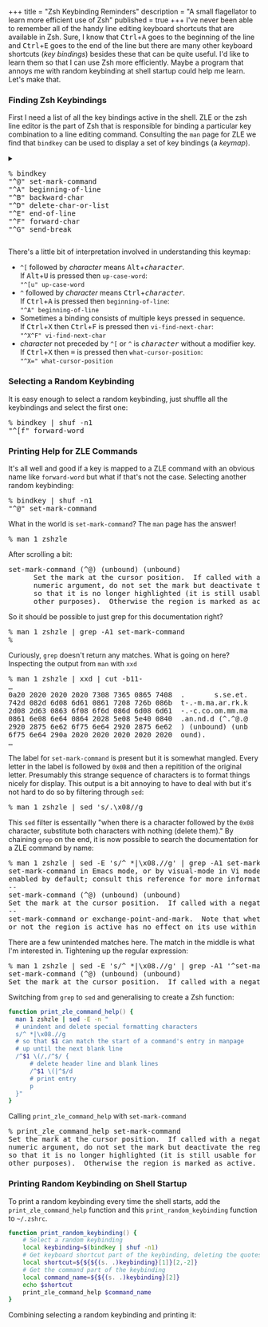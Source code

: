 +++
title = "Zsh Keybinding Reminders"
description = "A small flagellator to learn more efficient use of Zsh"
published = true
+++
I've never been able to remember all of the handy line editing keyboard
shortcuts that are available in Zsh.  Sure, I know that
<kbd>Ctrl</kbd>+<kbd>A</kbd> goes to the beginning of the line and
<kbd>Ctrl</kbd>+<kbd>E</kbd> goes to the end of the line but there are many
other keyboard shortcuts (*key bindings*) besides these that can be quite
useful.  I'd like to learn them so that I can use Zsh more efficiently.  Maybe
a program that annoys me with random keybinding at shell startup could help me
learn.  Let's make that.

### Finding Zsh Keybindings

First I need a list of all the key bindings active in the shell. ZLE or the zsh
line editor is the part of Zsh that is responsible for binding a particular key
combination to a line editing command.  Consulting the `man` page for ZLE we
find that `bindkey` can be used to display a set of key bindings (a *keymap*).

<details>
<summary><pre><samp>% <kbd>bindkey</kbd>
"^@" set-mark-command
"^A" beginning-of-line
"^B" backward-char
"^D" delete-char-or-list
"^E" end-of-line
"^F" forward-char
"^G" send-break</samp></pre></summary>
<pre><samp>"^H" backward-delete-char
"^I" expand-or-complete
"^J" accept-line
"^K" kill-line
"^L" clear-screen
"^M" accept-line
"^N" down-line-or-history
"^O" accept-line-and-down-history
"^P" up-line-or-history
"^Q" push-line
"^R" history-incremental-search-backward
"^S" history-incremental-search-forward
"^T" transpose-chars
"^U" kill-whole-line
"^V" quoted-insert
"^W" backward-kill-word
"^X^B" vi-match-bracket
"^X^F" vi-find-next-char
"^X^J" vi-join
"^X^K" kill-buffer
"^X^N" infer-next-history
"^X^O" overwrite-mode
"^X^R" _read_comp
"^X^U" undo
"^X^V" vi-cmd-mode
"^X^X" exchange-point-and-mark
"^X*" expand-word
"^X=" what-cursor-position
"^X?" _complete_debug
"^XC" _correct_filename
"^XG" list-expand
"^Xa" _expand_alias
"^Xc" _correct_word
"^Xd" _list_expansions
"^Xe" _expand_word
"^Xg" list-expand
"^Xh" _complete_help
"^Xm" _most_recent_file
"^Xn" _next_tags
"^Xr" history-incremental-search-backward
"^Xs" history-incremental-search-forward
"^Xt" _complete_tag
"^Xu" undo
"^X~" _bash_list-choices
"^Y" yank
"^[^D" list-choices
"^[^G" send-break
"^[^H" backward-kill-word
"^[^I" self-insert-unmeta
"^[^J" self-insert-unmeta
"^[^L" clear-screen
"^[^M" self-insert-unmeta
"^[^_" copy-prev-word
"^[ " expand-history
"^[!" expand-history
"^[\"" quote-region
"^[\$" spell-word
"^['" quote-line
"^[," _history-complete-newer
"^[-" neg-argument
"^[." insert-last-word
"^[/" _history-complete-older
"^[0" digit-argument
"^[1" digit-argument
"^[2" digit-argument
"^[3" digit-argument
"^[4" digit-argument
"^[5" digit-argument
"^[6" digit-argument
"^[7" digit-argument
"^[8" digit-argument
"^[9" digit-argument
"^[&lt;" beginning-of-buffer-or-history
"^[&gt;" end-of-buffer-or-history
"^[?" which-command
"^[A" accept-and-hold
"^[B" backward-word
"^[C" capitalize-word
"^[D" kill-word
"^[F" forward-word
"^[G" get-line
"^[H" run-help
"^[L" down-case-word
"^[N" history-search-forward
"^[OA" up-line-or-search
"^[OB" down-line-or-search
"^[OC" forward-char
"^[OD" backward-char
"^[OF" end-of-line
"^[OH" beginning-of-line
"^[P" history-search-backward
"^[Q" push-line
"^[S" spell-word
"^[T" transpose-words
"^[U" up-case-word
"^[W" copy-region-as-kill
"^[[1;3C" forward-word
"^[[1;3D" backward-word
"^[[200~" bracketed-paste
"^[[3~" delete-char
"^[[A" up-line-or-history
"^[[B" down-line-or-history
"^[[C" forward-char
"^[[D" backward-char
"^[_" insert-last-word
"^[a" accept-and-hold
"^[b" backward-word
"^[c" capitalize-word
"^[d" kill-word
"^[f" forward-word
"^[g" get-line
"^[h" run-help
"^[l" down-case-word
"^[n" history-search-forward
"^[p" history-search-backward
"^[q" push-line
"^[s" spell-word
"^[t" transpose-words
"^[u" up-case-word
"^[w" copy-region-as-kill
"^[x" execute-named-cmd
"^[y" yank-pop
"^[z" execute-last-named-cmd
"^[|" vi-goto-column
"^[~" _bash_complete-word
"^[^?" backward-kill-word
"^_" undo
" "-"~" self-insert
"^?" backward-delete-char
"\M-^@"-"\M-^?" self-insert</samp></pre>
</details>

There's a little bit of interpretation involved in understanding this keymap:

- `^[` followed by <var>character</var> means <kbd>Alt</kbd>+<kbd><var>character</var></kbd>.<br>
  If <kbd>Alt</kbd>+<kbd>U</kbd> is pressed then `up-case-word`:<br>
  `"^[u" up-case-word`
- `^` followed by <var>character</var> means <kbd>Ctrl</kbd>+<kbd><var>character</var></kbd>.<br>
  If <kbd>Ctrl</kbd>+<kbd>A</kbd> is pressed then `beginning-of-line`:<br>
  `"^A" beginning-of-line`
- Sometimes a binding consists of multiple keys pressed in sequence.<br>
  If <kbd>Ctrl</kbd>+<kbd>X</kbd> then <kbd>Ctrl</kbd>+<kbd>F</kbd> is pressed then `vi-find-next-char`:<br>
  `"^X^F" vi-find-next-char`
- <var>character</var> not preceded by `^[` or `^` is <kbd><var>character</var></kbd> without a modifier key.<br>
  If <kbd>Ctrl</kbd>+<kbd>X</kbd> then <kbd>=</kbd> is pressed then `what-cursor-position`:<br>
  `"^X=" what-cursor-position`

### Selecting a Random Keybinding 

It is easy enough to select a random keybinding, just shuffle all the
keybindings and select the first one:

<pre><samp>% <kbd>bindkey | shuf -n1</kbd>
"^[f" forward-word
</samp></pre>

### Printing Help for ZLE Commands

It's all well and good if a key is mapped to a ZLE command with an obvious name
like `forward-word` but what if that's not the case.  Selecting another random
keybinding:

<pre><samp>% <kbd>bindkey | shuf -n1</kbd>
"^@" set-mark-command
</samp></pre>

What in the world is `set-mark-command`?  The `man` page has the answer!

<pre><samp>% <kbd>man 1 zshzle</kbd></samp></pre>

After scrolling a bit:

<pre><samp>set-mark-command (^@) (unbound) (unbound)
      Set the mark at the cursor position.  If called with a negative
      numeric argument, do not set the mark but deactivate the region
      so that it is no longer highlighted (it is still usable for
      other purposes).  Otherwise the region is marked as active.
</samp></pre>

So it should be possible to just grep for this documentation right?
<pre><samp>% <kbd>man 1 zshzle | grep -A1 set-mark-command</kbd>
% </samp></pre>

Curiously, `grep` doesn't return any matches.  What is going on here?  Inspecting the output from `man` with `xxd`
<pre><samp>% <kbd>man 1 zshzle | xxd | cut -b11-</kbd>
&hellip;
0a20 2020 2020 2020 7308 7365 0865 7408  .       s.se.et.
742d 082d 6d08 6d61 0861 7208 726b 086b  t-.-m.ma.ar.rk.k
2d08 2d63 0863 6f08 6f6d 086d 6d08 6d61  -.-c.co.om.mm.ma
0861 6e08 6e64 0864 2028 5e08 5e40 0840  .an.nd.d (^.^@.@
2920 2875 6e62 6f75 6e64 2920 2875 6e62  ) (unbound) (unb
6f75 6e64 290a 2020 2020 2020 2020 2020  ound).
&hellip;</samp></pre>

The label for `set-mark-command` is present but it is somewhat mangled. Every
letter in the label is followed by `0x08` and then a repitition of the original
letter.  Presumably this strange sequence of characters is to format things
nicely for display.  This output is a bit annoying to have to deal with but
it's not hard to do so by filtering through `sed`:

<pre><samp>% <kbd>man 1 zshzle | sed 's/.\x08//g</kbd></samp></pre>

This `sed` filter is essentailly "when there is a character followed by the
`0x08` character, substitute both characters with nothing (delete them)." By
chaining `grep` on the end, it is now possible to search the documentation for
a ZLE command by name:

<pre><samp>% <kbd>man 1 zshzle | sed -E 's/^ *|\x08.//g' | grep -A1 set-mark-command</kbd>
set-mark-command in Emacs mode, or by visual-mode in Vi mode) is
enabled by default; consult this reference for more information.
--
set-mark-command (^@) (unbound) (unbound)
Set the mark at the cursor position.  If called with a negative
--
set-mark-command or exchange-point-and-mark.  Note that whether
or not the region is active has no effect on its use within</samp></pre>

There are a few unintended matches here.  The match in the middle is what I'm
interested in.  Tightening up the regular expression:
<pre><samp>% <kbd>man 1 zshzle | sed -E 's/^ *|\x08.//g' | grep -A1 '^set-mark-command ('</kbd>
set-mark-command (^@) (unbound) (unbound)
Set the mark at the cursor position.  If called with a negative</samp></pre>

Switching from `grep` to `sed` and generalising to create a Zsh function:

```zsh
function print_zle_command_help() {
  man 1 zshzle | sed -E -n "
  # unindent and delete special formatting characters
  s/^ *|\x08.//g
  # so that $1 can match the start of a command's entry in manpage
  # up until the next blank line
  /^$1 \(/,/^$/ {
      # delete header line and blank lines
      /^$1 \(|^$/d
      # print entry
      p
  }"
}
```

Calling `print_zle_command_help` with `set-mark-command`
<pre><samp>% <kbd>print_zle_command_help set-mark-command</kbd>
Set the mark at the cursor position.  If called with a negative
numeric argument, do not set the mark but deactivate the region
so that it is no longer highlighted (it is still usable for
other purposes).  Otherwise the region is marked as active.
</samp></pre>

### Printing Random Keybinding on Shell Startup

To print a random keybinding every time the shell starts, add the
`print_zle_command_help` function and this `print_random_keybinding` function
to `~/.zshrc`.
```zsh
function print_random_keybinding() {
    # Select a random keybinding
    local keybinding=$(bindkey | shuf -n1)
    # Get keyboard shortcut part of the keybinding, deleting the quotes
    local shortcut=${${${(s. .)keybinding}[1]}[2,-2]}
    # Get the command part of the keybinding
    local command_name=${${(s. .)keybinding}[2]}
    echo $shortcut
    print_zle_command_help $command_name
}
```

Combining selecting a random keybinding and printing it:

<script src="https://gist.github.com/tommy-gilligan/6c9b4de4def9702c80364fba43f6f938.js"></script>
